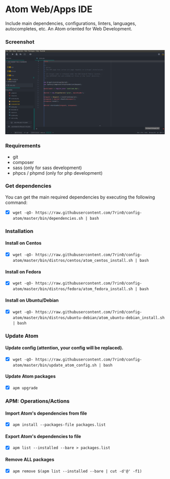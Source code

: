 # Atom Web/Apps IDE
Include main dependencies, configurations, linters, languages, autocompletes, etc. An Atom oriented for Web Development.

### Screenshot
![Atom IDE](https://raw.githubusercontent.com/7rin0/config-atom/master/media/screenshot.png)

### Requirements
- git
- composer
- sass (only for sass development)
- phpcs / phpmd (only for php development)

### Get dependencies
You can get the main required dependencies by executing the following command:
- [x] ``` wget -qO- https://raw.githubusercontent.com/7rin0/config-atom/master/bin/dependencies.sh | bash ```

### Installation
#### Install on Centos
- [x] ``` wget -qO- https://raw.githubusercontent.com/7rin0/config-atom/master/bin/distros/centos/atom_centos_install.sh | bash ```

#### Install on Fedora
- [x] ``` wget -qO- https://raw.githubusercontent.com/7rin0/config-atom/master/bin/distros/fedora/atom_fedora_install.sh | bash ```

#### Install on Ubuntu/Debian
- [x] ``` wget -qO- https://raw.githubusercontent.com/7rin0/config-atom/master/bin/distros/ubuntu-debian/atom_ubuntu-debian_install.sh | bash ```

### Update Atom
#### Update config (attention, your config will be replaced).
- [x] ``` wget -qO- https://raw.githubusercontent.com/7rin0/config-atom/master/bin/update_atom_config.sh | bash ```

#### Update Atom packages
- [x] ``` apm upgrade ```


### APM: Operations/Actions
#### Import Atom's dependencies from file
- [x] ``` apm install --packages-file packages.list ```

#### Export Atom's dependencies to file
- [x] ``` apm list --installed --bare > packages.list ```

#### Remove ALL packages
- [x] ``` apm remove $(apm list --installed --bare | cut -d'@' -f1) ```
